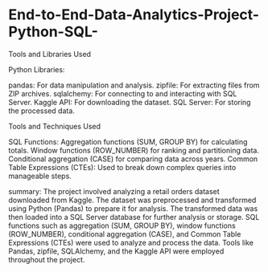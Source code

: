 # End-to-End-Data-Analytics-Project-Python-SQL-
Tools and Libraries Used

Python Libraries:

pandas: For data manipulation and analysis.
zipfile: For extracting files from ZIP archives.
sqlalchemy: For connecting to and interacting with SQL Server.
Kaggle API: For downloading the dataset.
SQL Server: For storing the processed data.

Tools and Techniques Used

SQL Functions:
Aggregation functions (SUM, GROUP BY) for calculating totals.
Window functions (ROW_NUMBER) for ranking and partitioning data.
Conditional aggregation (CASE) for comparing data across years.
Common Table Expressions (CTEs): Used to break down complex queries into manageable steps.


summary:
The project involved analyzing a retail orders dataset downloaded from Kaggle. The dataset was preprocessed and transformed using Python (Pandas) to prepare it for analysis. The transformed data was then loaded into a SQL Server database for further analysis or storage. SQL functions such as aggregation (SUM, GROUP BY), window functions (ROW_NUMBER), conditional aggregation (CASE), and Common Table Expressions (CTEs) were used to analyze and process the data. Tools like Pandas, zipfile, SQLAlchemy, and the Kaggle API were employed throughout the project.

